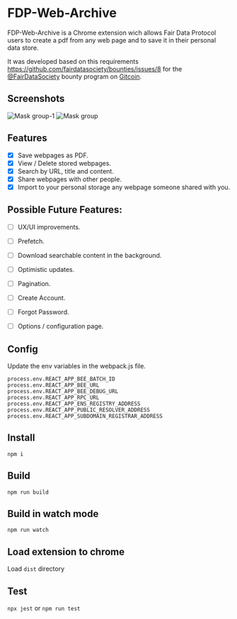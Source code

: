 # FDP-Web-Archive


FDP-Web-Archive is a Chrome extension wich allows Fair Data Protocol users to create a pdf from any web page and to save it in their personal data store.

It was developed based on this requirements https://github.com/fairdatasociety/bounties/issues/8 for the [@FairDataSociety](https://github.com/fairDataSociety) bounty program on [Gitcoin](https://gitcoin.co).


## Screenshots

![Mask group-1](https://user-images.githubusercontent.com/94027312/191737639-046e88be-57ac-426f-8133-5ab6418a006e.png)
![Mask group](https://user-images.githubusercontent.com/94027312/191737651-42de99c6-fa32-47c0-b490-d26335368af3.png)


## Features

- [x] Save webpages as PDF.
- [x] View / Delete stored webpages.
- [x] Search by URL, title and content.
- [x] Share webpages with other people.
- [x] Import to your personal storage any webpage someone shared with you.

## Possible Future Features:

- [ ] UX/UI improvements.
- [ ] Prefetch.
- [ ] Download searchable content in the background.
- [ ] Optimistic updates.
- [ ] Pagination.
- [ ] Create Account.
- [ ] Forgot Password.
- [ ] Options / configuration page.



## Config

Update the env variables in the webpack.js file.
```
process.env.REACT_APP_BEE_BATCH_ID
process.env.REACT_APP_BEE_URL
process.env.REACT_APP_BEE_DEBUG_URL
process.env.REACT_APP_RPC_URL
process.env.REACT_APP_ENS_REGISTRY_ADDRESS
process.env.REACT_APP_PUBLIC_RESOLVER_ADDRESS
process.env.REACT_APP_SUBDOMAIN_REGISTRAR_ADDRESS
```
## Install

```
npm i
```

## Build

```
npm run build
```

## Build in watch mode

```
npm run watch
```

## Load extension to chrome

Load `dist` directory

## Test
`npx jest` or `npm run test`

